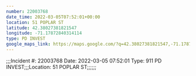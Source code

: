 ```yaml
---
number: 22003768
date_time: 2022-03-05T07:52:01+00:00
location: 51 POPLAR ST
latitude: 42.38027381821547
longitude: -71.17872840314114
type: PD INVEST
google_maps_link: https://maps.google.com/?q=42.38027381821547,-71.17872840314114
---
```


;;;Incident #: 22003768   Date: 2022-03-05 07:52:01   Type: 911 PD INVEST;;;Location: 51 POPLAR ST;;;;;;
